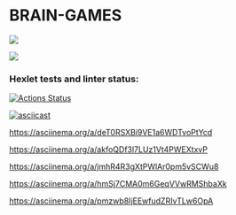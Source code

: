 # BRAIN-GAMES

<a href="https://codeclimate.com/github/chedosaf/frontend-project-lvl1/maintainability"><img src="https://api.codeclimate.com/v1/badges/1de22cec83ebc2124021/maintainability" /></a><br>


<a href="https://github.com/chedosaf/frontend-project-lvl1/workflows/lint/badge.svg"><img src="https://github.com/chedosaf/frontend-project-lvl1/workflows/lint/badge.svg"/></a><br>

### Hexlet tests and linter status:
[![Actions Status](https://github.com/chedosaf/frontend-project-lvl1/workflows/hexlet-check/badge.svg)](https://github.com/chedosaf/frontend-project-lvl1/actions)<br>

[![asciicast](https://asciinema.org/a/deT0RSXBi9VE1a6WDTvoPtYcd.svg)](https://asciinema.org/a/deT0RSXBi9VE1a6WDTvoPtYcd)

https://asciinema.org/a/deT0RSXBi9VE1a6WDTvoPtYcd

https://asciinema.org/a/akfoQDf3l7LUz1Vt4PWEXtxvP

https://asciinema.org/a/jmhR4R3gXtPWlAr0pm5vSCWu8

https://asciinema.org/a/hmSj7CMA0m6GeqVVwRMShbaXk

https://asciinema.org/a/pmzwb8IjEEwfudZRIvTLw6OpA
